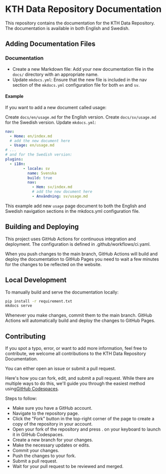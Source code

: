 # KTH Data Repository Documentation

This repository contains the documentation for the KTH Data Repository. The documentation is available in both English and Swedish.

## Adding Documentation Files

### Documentation

- Create a new Markdown file: Add your new documentation file in the `docs/` directory with an appropriate name.
- Update `mkdocs.yml`: Ensure that the new file is included in the nav section of the `mkdocs.yml` configuration file for both `en` and `sv`.

#### Example

If you want to add a new document called usage:

Create `docs/en/usage.md` for the English version.
Create `docs/sv/usage.md` for the Swedish version.
Update `mkdocs.yml`:

  ```yaml
  nav:
    - Home: en/index.md
    # add the new document here
    - Usage: en/usage.md
  # ...
  # and for the Swedish version:
  plugins:
    - i18n:
          - locale: sv
            name: Svenska
            build: true
            nav:
              - Hem: sv/index.md
              # add the new document here
              - Användning: sv/usage.md
  ```

This example add new `usage` page document to both the English and Swedish navigation sections in the mkdocs.yml configuration file.

## Building and Deploying

This project uses GitHub Actions for continuous integration and deployment. The configuration is defined in .github/workflows/ci.yaml.

When you push changes to the main branch, GitHub Actions will build and deploy the documentation to GitHub Pages you need to wait a few minutes for the changes to be reflected on the website.

## Local Development

To manually build and serve the documentation locally:

```bash
pip install -r requirement.txt
mkdocs serve
```

Whenever you make changes, commit them to the main branch. GitHub Actions will automatically build and deploy the changes to GitHub Pages.

## Contributing

If you spot a typo, error, or want to add more information, feel free to contribute, we welcome all contributions to the KTH Data Repository Documentation.

You can either open an issue or submit a pull request.

Here's how you can fork, edit, and submit a pull request. While there are multiple ways to do this, we'll guide you through the easiest method using[GitHub Codespaces](https://github.com/features/codespaces).

Steps to follow:

- Make sure you have a GitHub account.
- Navigate to the repository page.
- Click the "Fork" button in the top-right corner of the page to create a copy of the repository in your account.
- Open your fork of the repository and press . on your keyboard to launch it in GitHub Codespaces.
- Create a new branch for your changes.
- Make the necessary updates or edits.
- Commit your changes.
- Push the changes to your fork.
- Submit a pull request.
- Wait for your pull request to be reviewed and merged.
